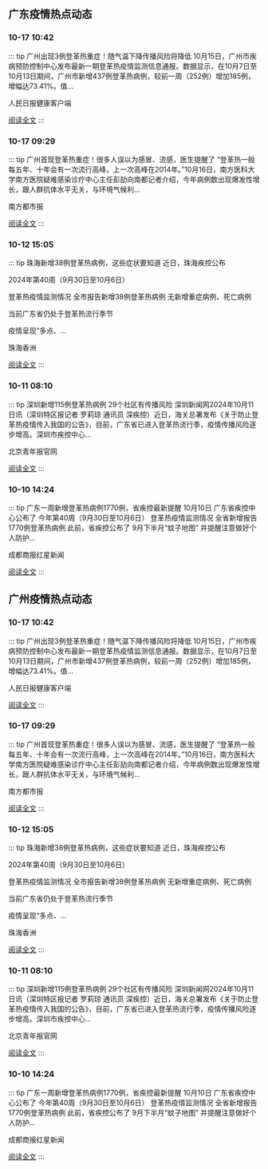 
## 广东疫情热点动态

  
### 10-17 10:42
::: tip 广州出现3例登革热重症！随气温下降传播风险将降低
10月15日，广州市疾病预防控制中心发布最新一期登革热疫情监测信息通报。数据显示，在10月7日至10月13日期间，广州市新增437例登革热病例，较前一周（252例）增加185例，增幅达73.41%。值...

人民日报健康客户端

[阅读全文](https://view.inews.qq.com/a/20241017A02ZX200?uid=101705948131&chlid=_qqnews_custom_search_pictext)
:::

### 10-17 09:29
::: tip 广州首现登革热重症！很多人误以为感冒、流感，医生提醒了
“登革热一般每五年、十年会有一次流行高峰，上一次高峰在2014年。”10月16日，南方医科大学南方医院疑难感染诊疗中心主任彭劼向南都记者介绍，今年病例数出现爆发性增长，跟人群抗体水平无关，与环境气候利...

南方都市报

[阅读全文](https://view.inews.qq.com/a/20241017A021KI00?uid=101705948131&chlid=_qqnews_custom_search_pictext)
:::

### 10-12 15:05
::: tip 珠海新增38例登革热病例，这些症状要知道
近日，珠海疾控公布

2024年第40周（9月30日至10月6日）

登革热疫情监测情况
全市报告新增38例登革热病例
无新增重症病例、死亡病例


当前广东省仍处于登革热流行季节

疫情呈现“多点、...

珠海香洲

[阅读全文](https://view.inews.qq.com/a/20241012A057WH00?uid=101705948131&chlid=_qqnews_custom_search_pictext)
:::

### 10-11 08:10
::: tip 深圳新增115例登革热病例 29个社区有传播风险
深圳新闻网2024年10月11日讯（深圳特区报记者 罗莉琼 通讯员 深疾控）近日，海关总署发布《关于防止登革热疫情传入我国的公告》，目前，广东省已进入登革热流行季，疫情传播风险逐步增高。深圳市疾控中心...

北京青年报官网

[阅读全文](https://view.inews.qq.com/a/20241011A01B4800?uid=101705948131&chlid=_qqnews_custom_search_pictext)
:::

### 10-10 14:24
::: tip 广东一周新增登革热病例1770例，省疾控最新提醒
10月10日
广东省疾控中心公布了
今年第40周（9月30日至10月6日）
登革热疫情监测情况
全省新增报告1770例登革热病例
此前，省疾控公布了
9月下半月“蚊子地图”
并提醒注意做好个人防护...

成都商报红星新闻

[阅读全文](https://view.inews.qq.com/a/20241010A04Z7D00?uid=101705948131&chlid=_qqnews_custom_search_pictext)
:::


## 广州疫情热点动态

  
### 10-17 10:42
::: tip 广州出现3例登革热重症！随气温下降传播风险将降低
10月15日，广州市疾病预防控制中心发布最新一期登革热疫情监测信息通报。数据显示，在10月7日至10月13日期间，广州市新增437例登革热病例，较前一周（252例）增加185例，增幅达73.41%。值...

人民日报健康客户端

[阅读全文](https://view.inews.qq.com/a/20241017A02ZX200?uid=101705948131&chlid=_qqnews_custom_search_pictext)
:::

### 10-17 09:29
::: tip 广州首现登革热重症！很多人误以为感冒、流感，医生提醒了
“登革热一般每五年、十年会有一次流行高峰，上一次高峰在2014年。”10月16日，南方医科大学南方医院疑难感染诊疗中心主任彭劼向南都记者介绍，今年病例数出现爆发性增长，跟人群抗体水平无关，与环境气候利...

南方都市报

[阅读全文](https://view.inews.qq.com/a/20241017A021KI00?uid=101705948131&chlid=_qqnews_custom_search_pictext)
:::

### 10-12 15:05
::: tip 珠海新增38例登革热病例，这些症状要知道
近日，珠海疾控公布

2024年第40周（9月30日至10月6日）

登革热疫情监测情况
全市报告新增38例登革热病例
无新增重症病例、死亡病例


当前广东省仍处于登革热流行季节

疫情呈现“多点、...

珠海香洲

[阅读全文](https://view.inews.qq.com/a/20241012A057WH00?uid=101705948131&chlid=_qqnews_custom_search_pictext)
:::

### 10-11 08:10
::: tip 深圳新增115例登革热病例 29个社区有传播风险
深圳新闻网2024年10月11日讯（深圳特区报记者 罗莉琼 通讯员 深疾控）近日，海关总署发布《关于防止登革热疫情传入我国的公告》，目前，广东省已进入登革热流行季，疫情传播风险逐步增高。深圳市疾控中心...

北京青年报官网

[阅读全文](https://view.inews.qq.com/a/20241011A01B4800?uid=101705948131&chlid=_qqnews_custom_search_pictext)
:::

### 10-10 14:24
::: tip 广东一周新增登革热病例1770例，省疾控最新提醒
10月10日
广东省疾控中心公布了
今年第40周（9月30日至10月6日）
登革热疫情监测情况
全省新增报告1770例登革热病例
此前，省疾控公布了
9月下半月“蚊子地图”
并提醒注意做好个人防护...

成都商报红星新闻

[阅读全文](https://view.inews.qq.com/a/20241010A04Z7D00?uid=101705948131&chlid=_qqnews_custom_search_pictext)
:::

